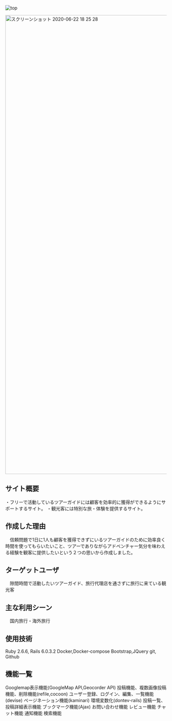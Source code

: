 ![top](https://user-images.githubusercontent.com/59913383/85254586-a0dd2700-b49b-11ea-887e-cb2f0da304aa.jpeg)

<img width="1431" alt="スクリーンショット 2020-06-22 18 25 28" src="https://user-images.githubusercontent.com/59913383/85271570-ee668d80-b4b5-11ea-8a6c-d4d4ff7790eb.png">



## サイト概要
・フリーで活動しているツアーガイドには顧客を効率的に獲得ができるようにサポートするサイト。
・観光客には特別な旅・体験を提供するサイト。

## 作成した理由
　信頼問題で1日に1人も顧客を獲得できずにいるツアーガイドのために効率良く時間を使ってもらいたいこと、ツアーでありながらアドベンチャー気分を味わえる経験を観客に提供したいという２つの思いから作成しました。

## ターゲットユーザ
　隙間時間で活動したいツアーガイド、旅行代理店を通さずに旅行に来ている観光客

## 主な利用シーン
　国内旅行・海外旅行

## 使用技術
Ruby 2.6.6, Rails 6.0.3.2
Docker,Docker-compose
Bootstrap,JQuery
git, Github

## 機能一覧
Googlemap表示機能(GoogleMap API,Geocorder API)
投稿機能、複数画像投稿機能、削除機能(refile,cocoon)
ユーザー登録、ログイン、編集、一覧機能(devise)
ページネーション機能(kaminari)
環境変数化(dontev-rails)
投稿一覧、投稿詳細表示機能
ブックマーク機能(Ajax)
お問い合わせ機能
レビュー機能
チャット機能
通知機能
検索機能

